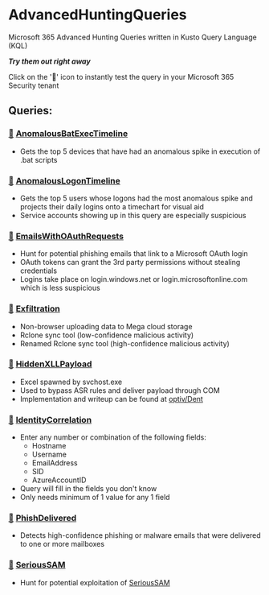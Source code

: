 # AdvancedHuntingQueries
Microsoft 365 Advanced Hunting Queries written in Kusto Query Language (KQL)

***Try them out right away***

Click on the '🔎' icon to instantly test the query in your Microsoft 365 Security tenant

## Queries:

### [🔎](https://security.microsoft.com/hunting?query=H4sIAAAAAAAEAI1Vy27TQBS9ayT-YdSVIwXCQ6xQNkCLWAAS7a5CkWM7iandWLaTtIiP59wzM_akmUhdJPO473PPHc9kJka-SiE91l422Om6lQbrB_xy3OyllAxrh_MBOlvsVG8pKe0KecAvkx1OJaT31NxAuqee7vLAf00PaplCd4tzKhXWHe1K3GXSQjNlnJfyAlKbocp67Ft4Vhsjc_zeyjt4_nik-Ym5XTIDtemc7pegnlCqtv9cfQWja7SO-WnEGoj08ijJkYcfiFJjnUTtr6BVBVqG0XJ4PUCiaBi5kNcOxwtXwWnm3rfidIfbV8SlhQ_bE2vxmQjes3qtNBvOCfIz7IuRG1jVtOuZlfZ5BV_aBe3HGrtE3ssb5DlxXDBE4eD8dMSjiXZjCYRMFCFfg3KldzgYeFzBTqNO6VlzVuymjl1aZ8U4BWPPqTXWviA_M2bfOF4ujlhl9ZITjCYBqnsgqnk1tMzZRdufBVftfkmJatksrlze34J7X4tHTfnSQLaFJHFoaRUzTt1lENHWuxumsGRfe9crPxMVNHI3oZvh3kcv2V8vSYFRi_9H7rtoxjHOjjXM3WyZIeOfzKJwPEkZcUob5bllguVZxbgWhQ5VluRtd4YF14PG9cAAi7J6yNmzJScpCThyG6nod4DvzYDjgfkpP9dPXrqO_ckgX5GvIQctbh1OKk-Zb8iN0UtOr-rH64w1-4o71FCTk8rdv7T7jtPDSc01b5MoKpNnzVj4flvt00g5-5ENNn8gsQy6c6yaM9M1auw5VzoD8XfVviyxjHwvfmE_Rgjzi30Bnn5zLI9S10OLekmunX8rY3g_7508j6-dUq0hibyj08iLOL4yrWO7nRE_2Rm_jS3O_wFeOI2figcAAA&runQuery=true&timeRangeId=week) [AnomalousBatExecTimeline](Anomalies/AnomalousBatExecTimeline.kusto)
- Gets the top 5 devices that have had an anomalous spike in execution of .bat scripts

### [🔎](https://security.microsoft.com/hunting?query=H4sIAAAAAAAEAI1Vy47TQBDsMxL_4KMjBS0PcUI5ILSglUBIZDkhFHltbzLETqw4jw3i46munrFndwe0B79m-lFdXT2-kAvJ5JPUssdzLyu86XMrHZ5vcR2kx9oO90xO2N_yO5MGb0tcG-6spJAj1_WtimK19NDoBWy3-C7oe6Cfw1qJ6DVWNe5zeQZEimnOrEdYlIxT4FnSb4No6tsTzYkxlkTaMX_NeOphzxqWHe4lLDV3I2d6H7jufNSeuRvPhGMWQ6A-mcxwvZLXiP-OlleosqaVw3WWzwMfl2TCUKrlH89cwOWwrkxo_BYI1DuX9_fq-471jUwGf2VtDfsXvhuOVWVR1g-Dr2EdY-WIk9Emk2t4tvTdI2JLxm4RT_uijGmsXN7IS1Q38UrIiPbk4_TE3SU5uiGzqUpCHbXc0WdDjeTI3TDrlJHVSzmaMpYpomGemrlntBrrX7AHJdF3XpmLezozuzzJU8zuEcwqto7eFTvmqOEFn9opxx21MiQfPfaraD3UE5jT3qr2ttjJPWNaiWn8MspoNR-GOXTs7973K0xKA4vKz-hqWA_ZHXscdlT_O9zPfO-TiFP6HGuYedVnA-KvRFF7rRTMOKWPg5epwbRmU2Ys2Jyt2Yu0EuaDxXxQgbGsESr27IbTmUc6-ZGo6GfE7_XA44n4VKPLB2fdeDbc8iyIdWi89fiys0PxxtoYo1SMqnGCzVhzqFhPnJa6VP3-pt8XfN09qrnlap5kZfKkOYtPcLN-nKliP8rB5xd2TEFrr6oZkS5R456zpTOQPfHkCydOCmXozzdYj1ljzKl_xYG-_aCqwnfUeuCovPiv9D_en35u_ptrm1jFnifO1WnihBxPnJ1Xvs1LmPKSf88dvv8CF8PqqJgHAAA&runQuery=true&timeRangeId=week) [AnomalousLogonTimeline](Anomalies/AnomalousLogonTimeline.kusto)
- Gets the top 5 users whose logons had the most anomalous spike and projects their daily logins onto a timechart for visual aid
- Service accounts showing up in this query are especially suspicious

### [🔎](https://security.microsoft.com/v2/advanced-hunting?query=H4sIAAAAAAAEAJ1TyUoDQRCts-A_DIPnDOhN8CAYUHA5eZZ20pm0s3SYHg2CH--r151JjIFoGNJdXcurV0sKKSSTW3mXTgZIc_HS417iHsRS68RIQ90CcuDZSQWNlRY2B2vAa4DFEKWhR02dx2nwe4CuBLaHr0ce9XuSa2TWOI3xwNS4UzkBq2LHrkg1GWmuEpgd7gqIJnFXP4v7AroZ-RpIg3xStpBb8g84fcJZQdY4zzwZdFq1SRVUzNRDM_vRi7DF8X7kHXtgyFIzNpBLyp5cNxVOmLcDqocU8O7gN9Cz3_Fsf_VN0SI_C3uJd8tKFvTUXjlyaWAPlAKqC2CkdsdaYwXTcX7PyNDIHTDnnFhG-1fCtexBlrwy5uxY67ruHF4DviVel-zM4WqLxL0lWoHTpGmfA2_di2Nz_q1vRcLVDrWsM-xh8t9exI1xvEvYXoDW452PSG-IctyKzQym8pG2LHACcWvOOEflP5FH9m3FztT4R8X5GtRsMTvd-St8GqPZKvbncNS-6jasbrbqcIlTzJJzX165TzrdXL4BRhV_BE4EAAA&runQuery=true&timeRangeId=week) [EmailsWithOAuthRequests](Phishing/EmailsWithOAuthRequests.kusto)
- Hunt for potential phishing emails that link to a Microsoft OAuth login
- OAuth tokens can grant the 3rd party permissions without stealing credentials
- Logins take place on login.windows.net or login.microsoftonline.com which is less suspicious

### [🔎](https://security.microsoft.com/v2/advanced-hunting?query=H4sIAAAAAAAEANVWTU_CQBCds4n_oXjSg3DwZuJJNOEgMY16NbD9oIG22C1fxvjbffNagghEBKoxZLfdmTfzZmenszSkIY48SE8isXgL8ByIjzcjqSSSSweShLoLjBcZQZtB5kN2LEccDXpp0-JcutCnMoFekQ4shvCZwpNHXyFkHlbq28GcYr4DNuTaEDsCwoEH1WaQh9ArUxPPMbwYPNsYOXgU0ZcbyH1GXMT1BvsJ9qUx6H5czDGwOZ6PkA3W7vEEmCKSOmQp1g7972Kv2jrkr5Cui6gFXQTriLkoMnPP3Blm18pteRptIGLa1OSdLAZ-FKnSOsYUo2Bxyl8H_rw9WbQaNNYA6GmFPBaSAEPrqjqWFHXos5qq44jouaj3rNKzifkVKNZiBKxLj9_JX3Aa7Lk63uWO8lyu-1xVuVv7CzntsiLHKxyLvuqWPTGhnZUZ3kzZOVP2oVPqJ-i9RUfS79ZjNzS0icEw4NlF7K2WsRvGOmbkMznbs7_ukoOrMgfZpx1uzoKyF5bellnRWy3E_N_yUvs2Lz9neSLWcqcJ8drVr3mHDFnJszUn04O3HHorlzyH5Yg0A-GXb2J-X-4aUYu5VE3C09muag4bw5yzSZThvTSkB0UtInA_1V1Qcm7-_3LYGAuMByat19XsuEvZ-QDY41I96AkAAA&runQuery=true&timeRangeId=week) [Exfiltration](Hunting/Exfiltration.kusto)
- Non-browser uploading data to Mega cloud storage
- Rclone sync tool (low-confidence malicious activity)
- Renamed Rclone sync tool (high-confidence malicious activity)

### [🔎](https://security.microsoft.com/v2/advanced-hunting?query=H4sIAAAAAAAEAIWSS0vDUBCFz1rwP4S6UTB2L7goVaFQHwsXbtM02EheeJOoIP52vztpJNGWMrR37syZM3PmZqqpAm2Uao0lKrg9a4kFqhTpU5lKzjX3RB_8YjWqwZeGPZVTS2zD3REPfvEO_4aKmJpMF5rBV-GlRKIBQ4sXcc71oDud6VhHzOSneqOy65yD9bfAKv28NVbR49KwL3DURBut6BSDzomWIHyfFv_atNU6MR7PV3OGzJdh4R-toSH8Pvw0vra1uRMUtVsmZ7kvpnmnc7Kd7xZchncPT26RK33zP7Ht9bvoNjnZybCAPbW5uy0VqHskV1q1w_b3GL_F_z6V8bzaK_o9PsGUG2ttXJXOiQ719j18fEbE77Yx_cPMeL657T8nX7DDpWnocIe17a8d4xZke1XOvg6vZ8Ub7lL1A3NOUNvmAgAA&runQuery=true&timeRangeId=week) [HiddenXLLPayload](Hunting/HiddenXLLPayload.kusto)
- Excel spawned by svchost.exe
- Used to bypass ASR rules and deliver payload through COM
- Implementation and writeup can be found at [optiv/Dent](https://github.com/optiv/Dent#remote-xll-payload-mode)

### [🔎](https://security.microsoft.com/v2/advanced-hunting?query=H4sIAAAAAAAAA6VWTW-bQBCdc6X-B9STkZJGrdRLqxzcJmlcRXFVHPVQVZWDsUOEDQLslCo_Pm_eLhhsTOxGaNlhvnf2zdgnciKOnMu1jPD-AXoA-kKGoIagHLkRj5IedtfKR5SP5BISRz7jfQXOT9BXkHuQePJaXsG3el9IgGciGei5hPgOsS-xHIllivc7rAD8XFIpQIekYysxOrncQceRD1gRNDJwslqUAnpL7L6MYe1AeywrWmisCNqhJNiVk-Cd1vw4tJlgX-I74HeEZzOagxVW_sY8WUybCPE1F_Wv_i7BV5sFtObgqe0p1gR6hhci0578kt-o6idI6o85UQbPt3IsD_CVMjvNbQzax-nq0W4oSV8ULZC_0PTpL-NN6C3MOqKew-8YWpH0EWkCDY2c7Rn_0DN6QNbZgSd7-Rn78g8Z6sn6kPm8bcXmfrkcGrWsSQ5-QvR_JKK1NppDBO28gc87i7OshuEQb9NNIVdg--QM1Io5Bsh_ga6KyX_kGQzGNTOTaV372uLqiB0eI_cZO3oI7RJ7WeUrwVcs9-B2e_rCyqY217UfU9WElVHeH_jK4HGB2u6O7lbx54h2DOuE_V50Roo5K3q0LbGyb_6lH5PvrhhvK7pua9D8nKXHu9Tc3IOruzkTTKzc4qXEYK_Sc2mlNf3OXOY2-i47c4J1XvfQCFnNQQN_RYW1strbMdqw_57Yn3K-5LbOU3bC-rdgBumKsRzs2hPLCu2a0wP1Uuq21cn8SmRAmPZOQSRsT263gY7yMZk0p8IQs6y8mYHtRYOv7jnSFWH7Hkuf21O_y8-uad1Wg67J3hWjDT1ltl7jrI92Lua8PdW74K9qVLub02pe-px7Pfla3Xcd6W-4TFcta_Vw_2O6bWahvG843S3-0yiaI8vbVaG2zmvvq6Nn0fME2qq9SJwJAAA&timeRangeId=week) [IdentityCorrelation](Utilities/IdentityCorrelation.kusto)
- Enter any number or combination of the following fields:
    - Hostname
    - Username
    - EmailAddress
    - SID
    - AzureAccountID
- Query will fill in the fields you don't know
- Only needs minimum of 1 value for any 1 field

### [🔎](https://security.microsoft.com/v2/advanced-hunting?query=H4sIAAAAAAAEAI1UW2sTQRQ-z4L_YRqEbGCrPvhaMDQpFRqQtOKDiGyyW7M2m43ZabXij_ebb2b2llkJwy5nzpzLd65zKSSRXLYylyfJZCdaKnkpL-SvKPklG_AO-JTcgTZUAok7eZY96Ar8HDpKIhnLR0jk4G1Ax-CNZQHpLawk1BzLJGh5XmOYyhrWcylp86xlewnJPSQSSBgdg0LztoG2xe293vKegtawpOSnPBJBQilj8xQsM_wNr43oAkfJSD7gtgLvkX5GQUuX1LmHbko8BvcNPpPlLd7XfNf0tmMmR3IN-jtsWItvcJSc8yj5zOxqapss6_rNyHn5PgqfC3O_wlcivinuKd8r-j0LYnkvD6BLWFtB8p28plSBF4VjsWXyGzoFK5M5z12Mx3HMXW2G41F1RCaaClkuWJUD5P7QzxVrY3SaeinWpmAEETo0Z19UjMognLA7btg52YBugniGdS9dxbWTX9f3yEks2S85NPJ6lhrbD-B9q6ONAtLtSWjXaAILK8ycz6bP0yf2Vcn8ZA7ZjlUx1Nb1up8Dw99zClLe7PQYqsmDrb-mlJ80P0s2Kwq27vFPXeWe2FvPLS_e7uEovn7HKnfM_Tjr4YwO5Sh2vWXnq-R-and_v-svetOxcFbDUxJ38N6i7iv54bZD9629J62X8Obsai35XtV7RrkqHphNDV_2LcL8vcIsNrv2i7yVr-Ca-GfQ0p2dtSBnAzplH3W9XtPr_7dDP0-n5GfW6432Xu9KTgN73HsNvTUz6PfDnnh8Lc6JqMTfou1mPw7U7pQsxL0KDc16s7MMAu2mdmjr_AO6LBDpfAcAAA&runQuery=true&timeRangeId=week) [PhishDelivered](Phishing/PhishDelivered.kusto)
- Detects high-confidence phishing or malware emails that were delivered to one or more mailboxes

### [🔎](https://security.microsoft.com/v2/advanced-hunting?query=H4sIAAAAAAAEAO2UX0sCURDFz3PQd9h8qpeEeo4osz9gKa0WQi_iWkmra66lQh--38xusohBFFFBDNe998zMuWfm3mtZZQVq6l59pcxu-cbqMesq0VATdUCG7tthPOoJ7xisB7auNR9lZ2mQMQG3rD55MViYRyfkpawOdA5a1Uwj_Ake22HiEUM8z54ZKOI7JreLLwDpYrZjtucRc4s0rEFcsvBWwTMFWeQL2VOq6zlboM2l-ArzAdYhJ1LNa11dfUk32LWvI7xTUENCzZlZ3QPt0iPDsmzr5V0eY3WXXFGwsAQlwQ_pqbJTS5c64-zbv0pZm9FEn_Vra0lXtvdHlW2s1JYWVIyc5-3Ol1bemOPcewHLIOfdcya7f3YzY_i28cwWHN_zJlJUdfKOZn0fFd7h59_E187ZbN9_T4iu65B6atysOtZ0vKjM1qdwjOGO_D_nQVcwx_TCuhsWaqx4hfN3zuX_Hf-dd_wK0uHsE2YGAAA&runQuery=true&timeRangeId=week) [SeriousSAM](Exploits/SeriousSAM.kusto)
- Hunt for potential exploitation of [SeriousSAM](https://msrc.microsoft.com/update-guide/vulnerability/CVE-2021-36934)
